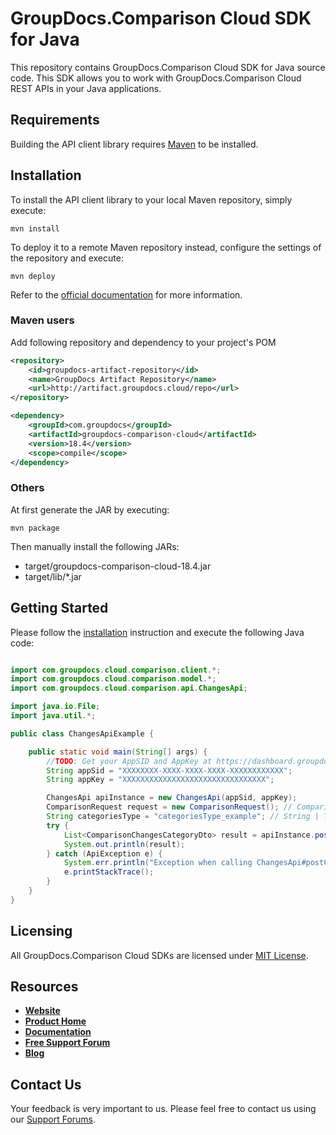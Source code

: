 # GroupDocs.Comparison Cloud SDK for Java
This repository contains GroupDocs.Comparison Cloud SDK for Java source code. This SDK allows you to work with GroupDocs.Comparison Cloud REST APIs in your Java applications.

## Requirements

Building the API client library requires [Maven](https://maven.apache.org/) to be installed.

## Installation

To install the API client library to your local Maven repository, simply execute:

```shell
mvn install
```

To deploy it to a remote Maven repository instead, configure the settings of the repository and execute:

```shell
mvn deploy
```

Refer to the [official documentation](https://maven.apache.org/plugins/maven-deploy-plugin/usage.html) for more information.

### Maven users

Add following repository and dependency to your project's POM

```xml
<repository>
    <id>groupdocs-artifact-repository</id>
    <name>GroupDocs Artifact Repository</name>
    <url>http://artifact.groupdocs.cloud/repo</url>
</repository>
```

```xml
<dependency>
    <groupId>com.groupdocs</groupId>
    <artifactId>groupdocs-comparison-cloud</artifactId>
    <version>18.4</version>
    <scope>compile</scope>
</dependency>
```

### Others

At first generate the JAR by executing:

    mvn package

Then manually install the following JARs:

* target/groupdocs-comparison-cloud-18.4.jar
* target/lib/*.jar

## Getting Started

Please follow the [installation](#installation) instruction and execute the following Java code:

```java

import com.groupdocs.cloud.comparison.client.*;
import com.groupdocs.cloud.comparison.model.*;
import com.groupdocs.cloud.comparison.api.ChangesApi;

import java.io.File;
import java.util.*;

public class ChangesApiExample {

    public static void main(String[] args) {
        //TODO: Get your AppSID and AppKey at https://dashboard.groupdocs.cloud (free registration is required).
        String appSid = "XXXXXXXX-XXXX-XXXX-XXXX-XXXXXXXXXXXX";
        String appKey = "XXXXXXXXXXXXXXXXXXXXXXXXXXXXXXXX";

        ChangesApi apiInstance = new ChangesApi(appSid, appKey);
        ComparisonRequest request = new ComparisonRequest(); // ComparisonRequest | The request.
        String categoriesType = "categoriesType_example"; // String | Type of the categories.
        try {
            List<ComparisonChangesCategoryDto> result = apiInstance.postCategoriesChanges(request, categoriesType);
            System.out.println(result);
        } catch (ApiException e) {
            System.err.println("Exception when calling ChangesApi#postCategoriesChanges");
            e.printStackTrace();
        }
    }
}

```

## Licensing
All GroupDocs.Comparison Cloud SDKs are licensed under [MIT License](LICENSE).

## Resources
+ [**Website**](https://www.groupdocs.cloud)
+ [**Product Home**](https://products.groupdocs.cloud/comparison)
+ [**Documentation**](https://docs.groupdocs.cloud/display/comparisoncloud/Home)
+ [**Free Support Forum**](https://forum.groupdocs.cloud/c/comparison)
+ [**Blog**](https://blog.groupdocs.cloud/category/comparison)

## Contact Us
Your feedback is very important to us. Please feel free to contact us using our [Support Forums](https://forum.groupdocs.cloud/c/comparison).
